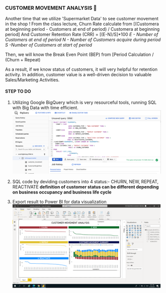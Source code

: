 ### CUSTOMER MOVEMENT ANALYSIS :bust_in_silhouette:

Another time that we utilize 'Supermarket Data' to see customer movement in the shop !
From the class lecture, Churn Rate calculate from [(Customera at beginning period - Customers at end of period) / Customera at beginning period]
And Customer Retention Rate (CRR) = [(E-N)/S]*100
*E - Number of Customers at end of period
N - Number of Customers acquire during period
S -Number of Customers at start of period*

Then, we will know the Break Even Point (BEP) from [Period Calculation / (Churn + Repeat)

As a result, if we know status of customers, it will very helpful for retention activity.
In addition, customer value is a well-driven decision to valuable Sales/Marketing Activities.

#### STEP TO DO 
1. Utilizing Google BigQuery which is very resourceful tools, running SQL with Big Data with time efficient.
![GitHub Logo](ggbigquery_cusmove.png)

2. SQL code by deviding customers into 4 status:- CHURN, NEW, REPEAT, REACTIVATE
**definition of customer status can be different depending on business occupancy and business life cycle** 

3. Export result to Power BI for data visualization
![GitHub Logo](customer_movement_photo.png)
